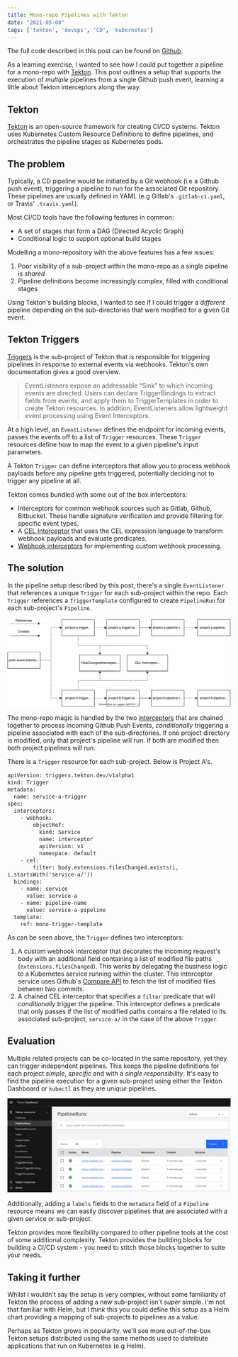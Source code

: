 ```yaml
---
title: Mono-repo Pipelines with Tekton
date: "2021-05-08"
tags: ['tekton', 'devops', 'CD', 'kubernetes']
---
```


The full code described in this post can be found on [Github](https://github.com/janakerman/tekton-mono-repo-demo).

As a learning exercise, I wanted to see how I could put together a pipeline for a mono-repo with [Tekton](https://tekton.dev/). This post outlines a setup that supports the execution of _multiple_ pipelines from a single Github push event, learning a little about Tekton interceptors along the way.


## Tekton

[Tekton](https://tekton.dev/) is an open-source framework for creating CI/CD systems. Tekton uses Kubernetes Custom Resource Definitions to define pipelines, and orchestrates the pipeline stages as Kubernetes pods.

## The problem

Typically, a CD pipeline would be initiated by a Git webhook (i.e a Github push event), triggering a pipeline to run for the associated Git repository. These
pipelines are usually defined in YAML (e.g Gitlab's `.gitlab-ci.yaml`, or Travis' `.travis.yaml`).

Most CI/CD tools have the following features in common:
* A set of stages that form a DAG (Directed Acyclic Graph)
* Conditional logic to support optional build stages

Modelling a mono-repository with the above features has a few issues:
1. Poor visibility of a sub-project within the mono-repo as a single pipeline is _shared_
2. Pipeline definitions become increasingly complex, filled with conditional stages

Using Tekton's building blocks, I wanted to see if I could trigger a _different_ pipeline depending on the sub-directories that were modified for a given Git event.

## Tekton Triggers

[Triggers](https://github.com/tektoncd/triggers) is the sub-project of Tekton that is responsible for triggering pipelines in response to external events via webhooks. Tekton's own documentation gives a good overview.

> EventListeners expose an addressable “Sink” to which incoming events are directed. Users can declare TriggerBindings to extract fields from events, and apply them to TriggerTemplates in order to create Tekton resources. In addition, EventListeners allow lightweight event processing using Event Interceptors.

At a high level, an `EventListener` defines the endpoint for incoming events, passes the events off to a list of `Trigger` resources. These `Trigger` resources define how to map the event to a given pipeline's input parameters.  

A Tekton `Trigger` can define interceptors that allow you to process webhook payloads before any pipeline gets triggered, potentially deciding not to trigger any pipeline at all. 

Tekton comes bundled with some out of the box interceptors:

* Interceptors for common webhook sources such as Gitlab, Github, Bitbucket. These handle signature verification and provide filtering for specific event types.
* A [CEL Interceptor](https://tekton.dev/docs/triggers/eventlisteners/#cel-interceptors) that uses the CEL expression language to transform webhook payloads and evaluate predicates.
* [Webhook interceptors](https://tekton.dev/docs/triggers/eventlisteners/#webhook-interceptors) for implementing custom webhook processing.


## The solution

In the pipeline setup described by this post, there's a single `EventListener` that references a unique `Trigger` for each sub-project within the repo. Each `Trigger` references a `TriggerTemplate` configured to create `PipelineRun` for each sub-project's `Pipeline`.


![Tekton Components](tekton-mono-components.svg)

The mono-repo magic is handled by the two [interceptors](https://tekton.dev/docs/triggers/eventlisteners/#interceptors) that are chained together to process incoming Github Push Events, _conditionally_ triggering a pipeline associated with each of the sub-directories. If one project directory is modified, only that project's pipeline will run. If both are modified then both project pipelines will run.

There is a `Trigger` resource for each sub-project. Below is Project A's.

```
apiVersion: triggers.tekton.dev/v1alpha1
kind: Trigger
metadata:
  name: service-a-trigger
spec:
  interceptors:
    - webhook:
        objectRef:
          kind: Service
          name: interceptor
          apiVersion: v1
          namespace: default
    - cel:
        filter: body.extensions.filesChanged.exists(i, i.startsWith('service-a/'))
  bindings:
    - name: service
      value: service-a
    - name: pipeline-name
      value: service-a-pipeline
  template:
    ref: mono-trigger-template
```

As can be seen above, the `Trigger` defines two interceptors:
 1. A custom webhook interceptor that decorates the incoming request's body with an additional field containing a list of modified file paths (`extensions.filesChanged`). This works by delegating the business logic to a Kubernetes service running within the cluster. This interceptor service uses Github's [Compare API](https://docs.github.com/en/github/committing-changes-to-your-project/comparing-commits#comparing-commits) to fetch the list of modified files between two commits.
2. A chained CEL interceptor that specifies a `filter` predicate that will _conditionally_ trigger the pipeline. This interceptor defines a predicate that only passes if the list of modified paths contains a file related to its associated sub-project, `service-a/` in the case of the above `Trigger`.


## Evaluation

Multiple related projects can be co-located in the same repository, yet they can trigger independent pipelines. This keeps the pipeline definitions for each project _simple_, _specific_ and with a _single responsibility_. It's easy to find the pipeline execution for a given sub-project using either the Tekton Dashboard or `kubectl` as they are _unique_ pipelines.

![Tekton Dashboard](tekton-dashboard.png)

Additionally, adding a `labels` fields to the `metadata` field of a `Pipeline` resource means we can easily discover pipelines that are associated with a given service or sub-project.

Tekton provides more flexibility compared to other pipeline tools at the cost of some additional complexity. Tekton provides the building blocks for building a CI/CD system - you need to stitch those blocks together to suite your needs.


## Taking it further

Whilst I wouldn't say the setup is very complex, without some familiarity of Tekton the process of adding a new sub-project isn't _super_ simple. I'm not that familiar with Helm, but I _think_ this you could define this setup as a Helm chart providing a mapping of sub-projects to pipelines as a value.

Perhaps as Tekton grows in popularity, we'll see more out-of-the-box Tekton setups distributed using the same methods used to distribute applications that run on Kubernetes (e.g Helm).
